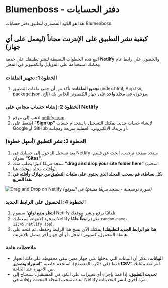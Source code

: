 # Blumenboss - دفتر الحسابات

هذا هو الكود المصدري لتطبيق دفتر حسابات Blumenboss.

## كيفية نشر التطبيق على الإنترنت مجاناً (ليعمل على أي جهاز)

اتبع هذه الخطوات البسيطة لنشر تطبيقك على خدمة **Netlify** والحصول على رابط عام يمكنك استخدامه على الموبايل والكمبيوتر في المحل.

### الخطوة 1: تجهيز الملفات

1.  **تجميع الملفات:** تأكد من أن جميع ملفات التطبيق (index.html, App.tsx, package.json, إلخ) موجودة في **مجلد واحد** على جهاز الكمبيوتر الخاص بك.

### الخطوة 2: إنشاء حساب مجاني على Netlify

1.  اذهب إلى موقع [netlify.com](https://www.netlify.com).
2.  اضغط على **"Sign up"** لإنشاء حساب جديد. يمكنك التسجيل باستخدام حساب Google أو GitHub أو بريدك الإلكتروني. العملية سريعة ومجانية.

### الخطوة 3: نشر التطبيق (أسهل خطوة)

1.  بعد تسجيل الدخول إلى حسابك في Netlify، ستجد صفحة ترحيب. ابحث عن قسم بعنوان **"Sites"**.
2.  ستجد مربعًا كبيرًا يطلب منك **"drag and drop your site folder here"** (اسحب وأفلت مجلد موقعك هنا).
3.  **بكل بساطة، قم بسحب المجلد الذي يحتوي على ملفات التطبيق من جهازك وأفلته في هذا المربع.**

![Drag and Drop on Netlify](https://www.netlify.com/v3/img/components/logomarks/wordmark-dark.svg)
*(صورة توضيحية - ستجد مربعًا مشابهًا في الموقع)*

### الخطوة 4: الحصول على الرابط الجديد

1.  **انتظر بضع ثوانٍ!** سيقوم Netlify تلقائيًا برفع ونشر موقعك.
2.  بمجرد الانتهاء، سيعطيك Netlify **رابطًا عامًا** (مثل `random-name-12345.netlify.app`).
3.  **هذا هو الرابط الجديد لتطبيقك!** يمكنك الآن نسخ هذا الرابط وحفظه، ثم فتحه على هاتفك المحمول، كمبيوتر المحل، أو أي جهاز آخر متصل بالإنترنت.

### ملاحظات هامة

*   **البيانات:** تذكر أن البيانات التي تدخلها على جهاز معين تبقى محفوظة على ذلك الجهاز فقط (في ذاكرة المتصفح). استخدم خاصية **"استيراد وتصدير CSV"** لمزامنة بياناتك بين الأجهزة عند الحاجة.
*   **تحديث التطبيق:** إذا قمنا بإجراء أي تغييرات على الكود في المستقبل، ستحتاج إلى إعادة سحب المجلد المحدث وإفلاته في Netlify مرة أخرى لنشر التحديثات.
